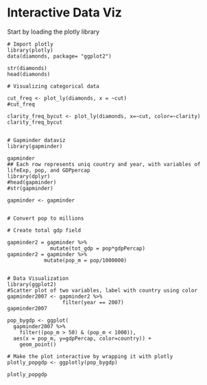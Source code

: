 Interactive Data Viz
====================

Start by loading the plotly library

    # Import plotly
    library(plotly)
    data(diamonds, package= "ggplot2")

    str(diamonds)
    head(diamonds)

    # Visualizing categorical data

    cut_freq <- plot_ly(diamonds, x = ~cut)
    #cut_freq

    clarity_freq_bycut <- plot_ly(diamonds, x=~cut, color=~clarity)
    clarity_freq_bycut


    # Gapminder dataviz
    library(gapminder)

    gapminder
    ## Each row represents uniq country and year, with variables of lifeExp, pop, and GDPpercap
    library(dplyr)
    #head(gapminder)
    #str(gapminder)

    gapminder <- gapminder


    # Convert pop to millions

    # Create total gdp field

    gapminder2 = gapminder %>%
                  mutate(tot_gdp = pop*gdpPercap)
    gapminder2 = gapminder %>%
                mutate(pop_m = pop/1000000)


    # Data Visualization
    library(ggplot2)
    #Scatter plot of two variables, label with country using color
    gapminder2007 <- gapminder2 %>%
                      filter(year == 2007)
    gapminder2007

    pop_bygdp <- ggplot(
      gapminder2007 %>%
        filter((pop_m > 50) & (pop_m < 1000)),
      aes(x = pop_m, y=gdpPercap, color=country)) +
        geom_point()

    # Make the plot interactive by wrapping it with plotly
    plotly_popgdp <- ggplotly(pop_bygdp)

    plotly_popgdp
